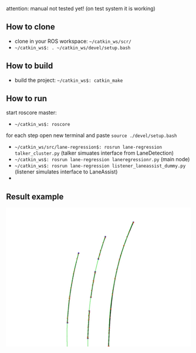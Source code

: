 attention: manual not tested yet! (on test system it is working)

## How to clone
* clone in your ROS workspace: ``` ~/catkin_ws/scr/ ```
* ``` ~/catkin_ws$: . ~/catkin_ws/devel/setup.bash ```

## How to build
* build the project: ``` ~/catkin_ws$: catkin_make ```

## How to run
start roscore master:
* ``` ~/catkin_ws$: roscore ```

for each step open new terminal and paste ``` source ./devel/setup.bash ```
* ``` ~/catkin_ws/src/lane-regression$: rosrun lane-regression talker_cluster.py ``` (talker simuates interface from LaneDetection)
* ``` ~/catkin_ws$: rosrun lane-regression laneregressionr.py ```  (main node)
* ``` ~/catkin_ws$: rosrun lane-regression listener_laneassist_dummy.py ``` (listener simulates interface to LaneAssist)
* 

## Result example
![result](result.jpg)